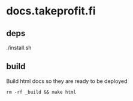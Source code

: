 # docs.takeprofit.fi

## deps

./install.sh

## build

Build html docs so they are ready to be deployed
```
rm -rf _build && make html
```

